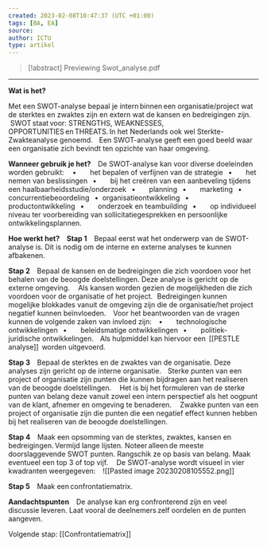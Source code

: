 ```yaml
---
created: 2023-02-08T10:47:37 (UTC +01:00)
tags: [BA, EA]
source: 
author: ICTU
type: artikel
---
```



> [!abstract]
> Previewing Swot_analyse.pdf

---
**Wat is het?**   

Met een SWOT-analyse bepaal je intern binnen een organisatie/project wat de sterktes en zwaktes zijn en extern wat de kansen en bedreigingen zijn.    SWOT staat voor: STRENGTHS, WEAKNESSES, OPPORTUNITIES en THREATS. In het Nederlands ook wel Sterkte-Zwakteanalyse genoemd.    Een SWOT-analyse geeft een goed beeld waar een organisatie zich bevindt ten opzichte van haar omgeving.    

**Wanneer gebruik je het?**   
De SWOT-analyse kan voor diverse doeleinden worden gebruikt:    
•       het bepalen of verfijnen van de strategie  
•       het nemen van beslissingen  
•       bij het creëren van een aanbeveling tijdens een haalbaarheidsstudie/onderzoek  
•       planning  
•       marketing  
•       concurrentiebeoordeling  
•       organisatieontwikkeling  
•       productontwikkeling  
•       onderzoek en teambuilding  
•       op individueel niveau ter voorbereiding van sollicitatiegesprekken en persoonlijke ontwikkelingsplannen.  

**Hoe werkt het?**   
**Stap 1**   
Bepaal eerst wat het onderwerp van de SWOT-analyse is. Dit is nodig om de interne en externe analyses te kunnen afbakenen.  

**Stap 2**   
Bepaal de kansen en de bedreigingen die zich voordoen voor het behalen van de beoogde doelstellingen. Deze analyse is gericht op de externe omgeving.    
Als kansen worden gezien de mogelijkheden die zich voordoen voor de organisatie of het project.   Bedreigingen kunnen mogelijke blokkades vanuit de omgeving zijn die de organisatie/het project negatief kunnen beïnvloeden.   
Voor het beantwoorden van de vragen kunnen de volgende zaken van invloed zijn:   
•       technologische ontwikkelingen  
•       beleidsmatige ontwikkelingen  
•       politiek-juridische ontwikkelingen.   
Als hulpmiddel kan hiervoor een  [[PESTLE analyse]]   worden uitgevoerd.     

**Stap 3**   
Bepaal de sterktes en de zwaktes van de organisatie. Deze analyses zijn gericht op de interne organisatie.    Sterke punten van een project of organisatie zijn punten die kunnen bijdragen aan het realiseren van de beoogde doelstellingen.    
Het is bij het formuleren van de sterke punten van belang deze vanuit zowel een intern perspectief als het oogpunt van de klant, afnemer en omgeving te benaderen.    
Zwakke punten van een project of organisatie zijn die punten die een negatief effect kunnen hebben bij het realiseren van de beoogde doelstellingen.    

**Stap 4**   
Maak een opsomming van de sterktes, zwaktes, kansen en bedreigingen. Vermijd lange lijsten.
Noteer alleen de meeste doorslaggevende SWOT punten. Rangschik ze op basis van belang. Maak eventueel een top 3 of top vijf.    
De SWOT-analyse wordt visueel in vier kwadranten weergegeven:   
![[Pasted image 20230208105552.png]]

**Stap 5**   
Maak een confrontatiematrix.  

**Aandachtspunten**   
De analyse kan erg confronterend zijn en veel discussie leveren. Laat vooral de deelnemers zelf oordelen en de punten aangeven.

Volgende stap: [[Confrontatiematrix]]
